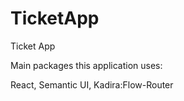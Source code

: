 # TicketApp
Ticket App

Main packages this application uses:

React, Semantic UI, Kadira:Flow-Router
